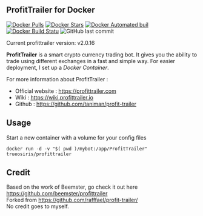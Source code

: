 ProfitTrailer for Docker
------------------------

[![Docker Pulls](https://img.shields.io/docker/pulls/trueosiris/profittrailer.svg)](https://hub.docker.com/r/trueosiris/profittrailer/) [![Docker Stars](https://img.shields.io/docker/stars/trueosiris/profittrailer.svg)](https://hub.docker.com/r/trueosiris/profittrailer/) [![Docker Automated buil](https://img.shields.io/docker/automated/trueosiris/profittrailer.svg)](https://hub.docker.com/r/trueosiris/profittrailer/) [![Docker Build Statu](https://img.shields.io/docker/build/trueosiris/profittrailer.svg)](https://hub.docker.com/r/trueosiris/profittrailer/) ![GitHub last commit](https://img.shields.io/github/last-commit/trueosiris/docker-profittrailer.svg)

Current profittrailer version: v2.0.16

**ProfitTrailer** is a smart crypto currency trading bot. It gives you the ability to trade using different exchanges in a fast and simple way.
For easier deployment, I set up a *Docker Container*.

For more information about ProfitTrailer :

 - Official website : https://profittrailer.com
 - Wiki : https://wiki.profittrailer.io
 - Github : https://github.com/taniman/profit-trailer

Usage
-----

Start a new container with a volume for your config files

    docker run -d -v "$( pwd )/mybot:/app/ProfitTrailer" trueosiris/profittrailer

Credit
------

Based on the work of Beemster, go check it out here
https://github.com/beemster/profittrailer \
Forked from 
https://github.com/rafffael/profit-trailer/ \
No credit goes to myself.
